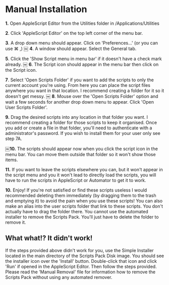 # Manual Installation

**1.** Open AppleScript Editor from the Utilities folder in /Applications/Utilities 

**2**. Click 'AppleScript Editor' on the top left corner of the menu bar.

**3**. A drop down menu should appear. Click on 'Preferences…' (or you can use ⌘ ,)
￼
**4**. A window should appear. Select the General tab.

**5**. Click the 'Show Script menu in menu bar' if it doesn't have a check mark already.
￼
**6**. The Script icon should appear in the menu bar then click on the Script icon.

**7**. Select 'Open Scripts Folder' if you want to add the scripts to only the current account you're using. From here you can place the script files anywhere you want in that location. I recommend creating a folder for it so it doesn't get messy.
￼
**8**. Mouse over the 'Open Scripts Folder' option and wait a few seconds for another drop down menu to appear. Click 'Open User Scripts Folder'.

**9.** Drag the desired scripts into any location in that folder you want. I recommend creating a folder for those scripts to keep it organised. Once you add or create a file in that folder, you'll need to authenticate with a administrator's password. If you wish to install them for your user only see step 7A.

￼**10.** The scripts should appear now when you click the script icon in the menu bar. You can move them outside that folder so it won't show those items.

**11.** If you want to leave the scripts elsewhere you can, but it won't appear in the script menu and you it won't lead to directly load the scripts, you will have to run the scripts in AppleScript or Automator to get it to work.

**10.**  Enjoy! If you're not satisfied or find these scripts useless I would recommended deleting them immediately (by dragging them to the trash and emptying it) to avoid the pain when you use these scripts! You can also make an alias into the user scripts folder that link to these scripts. You don't actually have to drag the folder there. You cannot use the automated installer to remove the Scripts Pack. You'll just have to delete the folder to remove it.

## What what!? It didn't work!

If the steps provided above didn't work for you, use the Simple Installer located in the main directory of the Scripts Pack Disk image. You should see the installer icon over the 'Install' button. Double-click that icon and click 'Run' if opened in the AppleScript Editor. Then follow the steps provided. Please read the 'Manual Removal' file for information how to remove the Scripts Pack without using any automated remover.

